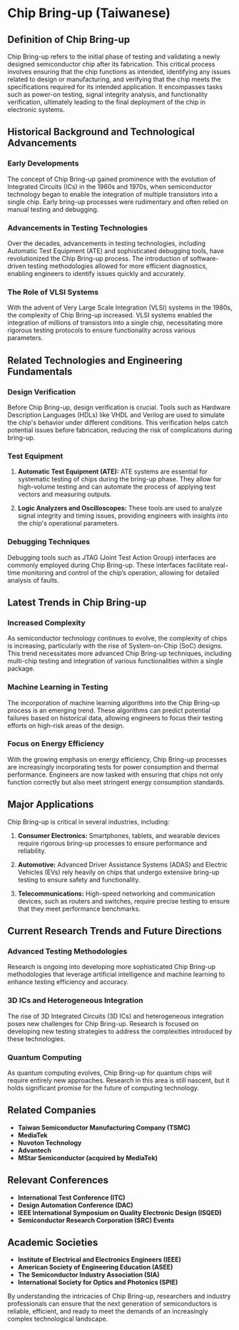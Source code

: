 # Chip Bring-up (Taiwanese)

## Definition of Chip Bring-up

Chip Bring-up refers to the initial phase of testing and validating a newly designed semiconductor chip after its fabrication. This critical process involves ensuring that the chip functions as intended, identifying any issues related to design or manufacturing, and verifying that the chip meets the specifications required for its intended application. It encompasses tasks such as power-on testing, signal integrity analysis, and functionality verification, ultimately leading to the final deployment of the chip in electronic systems.

## Historical Background and Technological Advancements

### Early Developments

The concept of Chip Bring-up gained prominence with the evolution of Integrated Circuits (ICs) in the 1960s and 1970s, when semiconductor technology began to enable the integration of multiple transistors into a single chip. Early bring-up processes were rudimentary and often relied on manual testing and debugging.

### Advancements in Testing Technologies

Over the decades, advancements in testing technologies, including Automatic Test Equipment (ATE) and sophisticated debugging tools, have revolutionized the Chip Bring-up process. The introduction of software-driven testing methodologies allowed for more efficient diagnostics, enabling engineers to identify issues quickly and accurately.

### The Role of VLSI Systems

With the advent of Very Large Scale Integration (VLSI) systems in the 1980s, the complexity of Chip Bring-up increased. VLSI systems enabled the integration of millions of transistors into a single chip, necessitating more rigorous testing protocols to ensure functionality across various parameters.

## Related Technologies and Engineering Fundamentals

### Design Verification

Before Chip Bring-up, design verification is crucial. Tools such as Hardware Description Languages (HDLs) like VHDL and Verilog are used to simulate the chip's behavior under different conditions. This verification helps catch potential issues before fabrication, reducing the risk of complications during bring-up.

### Test Equipment

1. **Automatic Test Equipment (ATE):** ATE systems are essential for systematic testing of chips during the bring-up phase. They allow for high-volume testing and can automate the process of applying test vectors and measuring outputs.
   
2. **Logic Analyzers and Oscilloscopes:** These tools are used to analyze signal integrity and timing issues, providing engineers with insights into the chip's operational parameters.

### Debugging Techniques

Debugging tools such as JTAG (Joint Test Action Group) interfaces are commonly employed during Chip Bring-up. These interfaces facilitate real-time monitoring and control of the chip’s operation, allowing for detailed analysis of faults.

## Latest Trends in Chip Bring-up

### Increased Complexity

As semiconductor technology continues to evolve, the complexity of chips is increasing, particularly with the rise of System-on-Chip (SoC) designs. This trend necessitates more advanced Chip Bring-up techniques, including multi-chip testing and integration of various functionalities within a single package.

### Machine Learning in Testing

The incorporation of machine learning algorithms into the Chip Bring-up process is an emerging trend. These algorithms can predict potential failures based on historical data, allowing engineers to focus their testing efforts on high-risk areas of the design.

### Focus on Energy Efficiency

With the growing emphasis on energy efficiency, Chip Bring-up processes are increasingly incorporating tests for power consumption and thermal performance. Engineers are now tasked with ensuring that chips not only function correctly but also meet stringent energy consumption standards.

## Major Applications

Chip Bring-up is critical in several industries, including:

1. **Consumer Electronics:** Smartphones, tablets, and wearable devices require rigorous bring-up processes to ensure performance and reliability.
   
2. **Automotive:** Advanced Driver Assistance Systems (ADAS) and Electric Vehicles (EVs) rely heavily on chips that undergo extensive bring-up testing to ensure safety and functionality.

3. **Telecommunications:** High-speed networking and communication devices, such as routers and switches, require precise testing to ensure that they meet performance benchmarks.

## Current Research Trends and Future Directions

### Advanced Testing Methodologies

Research is ongoing into developing more sophisticated Chip Bring-up methodologies that leverage artificial intelligence and machine learning to enhance testing efficiency and accuracy.

### 3D ICs and Heterogeneous Integration

The rise of 3D Integrated Circuits (3D ICs) and heterogeneous integration poses new challenges for Chip Bring-up. Research is focused on developing new testing strategies to address the complexities introduced by these technologies.

### Quantum Computing

As quantum computing evolves, Chip Bring-up for quantum chips will require entirely new approaches. Research in this area is still nascent, but it holds significant promise for the future of computing technology.

## Related Companies

- **Taiwan Semiconductor Manufacturing Company (TSMC)**
- **MediaTek**
- **Nuvoton Technology**
- **Advantech**
- **MStar Semiconductor (acquired by MediaTek)**

## Relevant Conferences

- **International Test Conference (ITC)**
- **Design Automation Conference (DAC)**
- **IEEE International Symposium on Quality Electronic Design (ISQED)**
- **Semiconductor Research Corporation (SRC) Events**

## Academic Societies

- **Institute of Electrical and Electronics Engineers (IEEE)**
- **American Society of Engineering Education (ASEE)**
- **The Semiconductor Industry Association (SIA)**
- **International Society for Optics and Photonics (SPIE)**

By understanding the intricacies of Chip Bring-up, researchers and industry professionals can ensure that the next generation of semiconductors is reliable, efficient, and ready to meet the demands of an increasingly complex technological landscape.
